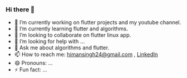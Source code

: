 ### Hi there 👋

<!--
**himansingh241/himansingh241** is a ✨ _special_ ✨ repository because its `README.md` (this file) appears on your GitHub profile.
Here are some ideas to get you started:
-->


  - 🔭 I’m currently working on flutter projects and my youtube channel.
  - 🌱 I’m currently learning flutter and algorithms.
  - 👯 I’m looking to collaborate on flutter linux app.
  - 🤔 I’m looking for help with ...
  - 💬 Ask me about algorithms and flutter.
  - 📫 How to reach me: himansingh24@gmail.com , [LinkedIn](https://www.linkedin.com/in/himanshu-singal-2a1588134/)
  - 😄 Pronouns: ...
  - ⚡ Fun fact: ...

